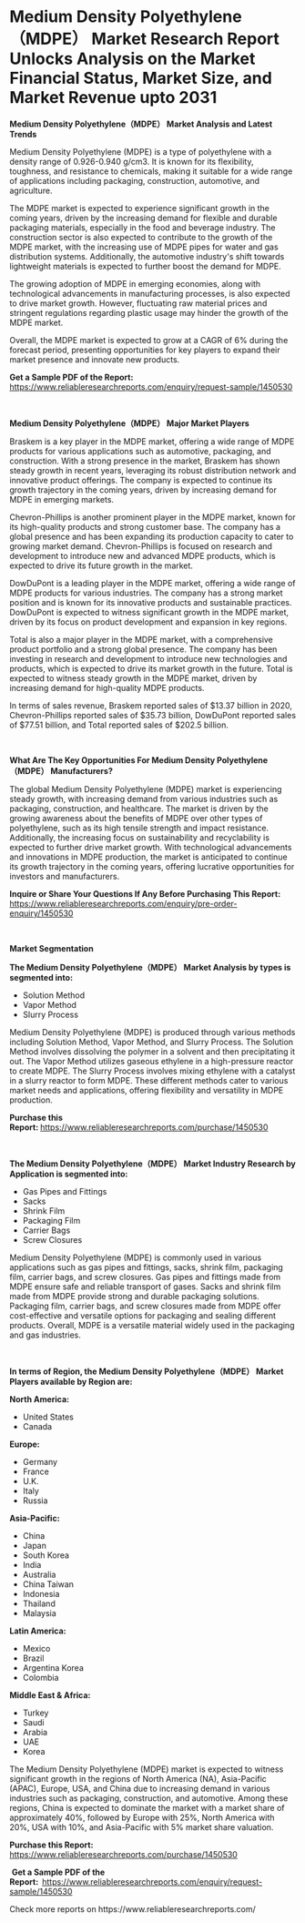 <p><h1>Medium Density Polyethylene（MDPE） Market Research Report Unlocks Analysis on the Market Financial Status, Market Size, and Market Revenue upto 2031</h1></p><p><strong>Medium Density Polyethylene（MDPE） Market Analysis and Latest Trends</strong></p>
<p><p>Medium Density Polyethylene (MDPE) is a type of polyethylene with a density range of 0.926-0.940 g/cm3. It is known for its flexibility, toughness, and resistance to chemicals, making it suitable for a wide range of applications including packaging, construction, automotive, and agriculture.</p><p>The MDPE market is expected to experience significant growth in the coming years, driven by the increasing demand for flexible and durable packaging materials, especially in the food and beverage industry. The construction sector is also expected to contribute to the growth of the MDPE market, with the increasing use of MDPE pipes for water and gas distribution systems. Additionally, the automotive industry's shift towards lightweight materials is expected to further boost the demand for MDPE.</p><p>The growing adoption of MDPE in emerging economies, along with technological advancements in manufacturing processes, is also expected to drive market growth. However, fluctuating raw material prices and stringent regulations regarding plastic usage may hinder the growth of the MDPE market.</p><p>Overall, the MDPE market is expected to grow at a CAGR of 6% during the forecast period, presenting opportunities for key players to expand their market presence and innovate new products.</p></p>
<p><strong>Get a Sample PDF of the Report:&nbsp;</strong> <a href="https://www.reliableresearchreports.com/enquiry/request-sample/1450530">https://www.reliableresearchreports.com/enquiry/request-sample/1450530</a></p>
<p>&nbsp;</p>
<p><strong>Medium Density Polyethylene（MDPE） Major Market Players</strong></p>
<p><p>Braskem is a key player in the MDPE market, offering a wide range of MDPE products for various applications such as automotive, packaging, and construction. With a strong presence in the market, Braskem has shown steady growth in recent years, leveraging its robust distribution network and innovative product offerings. The company is expected to continue its growth trajectory in the coming years, driven by increasing demand for MDPE in emerging markets.</p><p>Chevron-Phillips is another prominent player in the MDPE market, known for its high-quality products and strong customer base. The company has a global presence and has been expanding its production capacity to cater to growing market demand. Chevron-Phillips is focused on research and development to introduce new and advanced MDPE products, which is expected to drive its future growth in the market.</p><p>DowDuPont is a leading player in the MDPE market, offering a wide range of MDPE products for various industries. The company has a strong market position and is known for its innovative products and sustainable practices. DowDuPont is expected to witness significant growth in the MDPE market, driven by its focus on product development and expansion in key regions.</p><p>Total is also a major player in the MDPE market, with a comprehensive product portfolio and a strong global presence. The company has been investing in research and development to introduce new technologies and products, which is expected to drive its market growth in the future. Total is expected to witness steady growth in the MDPE market, driven by increasing demand for high-quality MDPE products.</p><p>In terms of sales revenue, Braskem reported sales of $13.37 billion in 2020, Chevron-Phillips reported sales of $35.73 billion, DowDuPont reported sales of $77.51 billion, and Total reported sales of $202.5 billion.</p></p>
<p>&nbsp;</p>
<p><strong>What Are The Key Opportunities For Medium Density Polyethylene（MDPE） Manufacturers?</strong></p>
<p><p>The global Medium Density Polyethylene (MDPE) market is experiencing steady growth, with increasing demand from various industries such as packaging, construction, and healthcare. The market is driven by the growing awareness about the benefits of MDPE over other types of polyethylene, such as its high tensile strength and impact resistance. Additionally, the increasing focus on sustainability and recyclability is expected to further drive market growth. With technological advancements and innovations in MDPE production, the market is anticipated to continue its growth trajectory in the coming years, offering lucrative opportunities for investors and manufacturers.</p></p>
<p><strong>Inquire or Share Your Questions If Any Before Purchasing This Report:</strong> <a href="https://www.reliableresearchreports.com/enquiry/pre-order-enquiry/1450530">https://www.reliableresearchreports.com/enquiry/pre-order-enquiry/1450530</a></p>
<p>&nbsp;</p>
<p><strong>Market Segmentation</strong></p>
<p><strong>The Medium Density Polyethylene（MDPE） Market Analysis by types is segmented into:</strong></p>
<p><ul><li>Solution Method</li><li>Vapor Method</li><li>Slurry Process</li></ul></p>
<p><p>Medium Density Polyethylene (MDPE) is produced through various methods including Solution Method, Vapor Method, and Slurry Process. The Solution Method involves dissolving the polymer in a solvent and then precipitating it out. The Vapor Method utilizes gaseous ethylene in a high-pressure reactor to create MDPE. The Slurry Process involves mixing ethylene with a catalyst in a slurry reactor to form MDPE. These different methods cater to various market needs and applications, offering flexibility and versatility in MDPE production.</p></p>
<p><strong>Purchase this Report:&nbsp;</strong><a href="https://www.reliableresearchreports.com/purchase/1450530">https://www.reliableresearchreports.com/purchase/1450530</a></p>
<p>&nbsp;</p>
<p><strong>The Medium Density Polyethylene（MDPE） Market Industry Research by Application is segmented into:</strong></p>
<p><ul><li>Gas Pipes and Fittings</li><li>Sacks</li><li>Shrink Film</li><li>Packaging Film</li><li>Carrier Bags</li><li>Screw Closures</li></ul></p>
<p><p>Medium Density Polyethylene (MDPE) is commonly used in various applications such as gas pipes and fittings, sacks, shrink film, packaging film, carrier bags, and screw closures. Gas pipes and fittings made from MDPE ensure safe and reliable transport of gases. Sacks and shrink film made from MDPE provide strong and durable packaging solutions. Packaging film, carrier bags, and screw closures made from MDPE offer cost-effective and versatile options for packaging and sealing different products. Overall, MDPE is a versatile material widely used in the packaging and gas industries.</p></p>
<p>&nbsp;</p>
<p><strong>In terms of Region, the Medium Density Polyethylene（MDPE） Market Players available by Region are:</strong></p>
<p>
    <p> <strong> North America: </strong>
        <ul>
            <li>United States</li>
            <li>Canada</li>
        </ul>
        </p> 
    <p> <strong> Europe: </strong>
        <ul>
            <li>Germany</li>
            <li>France</li>
            <li>U.K.</li>
            <li>Italy</li>
            <li>Russia</li>
        </ul>
        </p> 
    <p> <strong> Asia-Pacific: </strong>
        <ul>
            <li>China</li>
            <li>Japan</li>
            <li>South Korea</li>
            <li>India</li>
            <li>Australia</li>
            <li>China Taiwan</li>
            <li>Indonesia</li>
            <li>Thailand</li>
            <li>Malaysia</li>
        </ul>
        </p> 
    <p> <strong> Latin America: </strong>
        <ul>
            <li>Mexico</li>
            <li>Brazil</li>
            <li>Argentina Korea</li>
            <li>Colombia</li>
        </ul>
        </p> 
    <p> <strong> Middle East & Africa: </strong>
        <ul>
            <li>Turkey</li>
            <li>Saudi</li>
            <li>Arabia</li>
            <li>UAE</li>
            <li>Korea</li>
        </ul>
    </p>
    </p>
<p><p>The Medium Density Polyethylene (MDPE) market is expected to witness significant growth in the regions of North America (NA), Asia-Pacific (APAC), Europe, USA, and China due to increasing demand in various industries such as packaging, construction, and automotive. Among these regions, China is expected to dominate the market with a market share of approximately 40%, followed by Europe with 25%, North America with 20%, USA with 10%, and Asia-Pacific with 5% market share valuation.</p></p>
<p><strong>Purchase this Report: </strong><a href="https://www.reliableresearchreports.com/purchase/1450530">https://www.reliableresearchreports.com/purchase/1450530</a></p>
<p>&nbsp;<strong>Get a Sample PDF of the Report:&nbsp;&nbsp;</strong><a href="https://www.reliableresearchreports.com/enquiry/request-sample/1450530">https://www.reliableresearchreports.com/enquiry/request-sample/1450530</a></p>
<p><strong></strong></p>
<p>Check more reports on https://www.reliableresearchreports.com/</p>